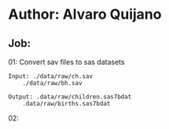 

# Author: Alvaro Quijano

## Job:

01: Convert sav files to sas datasets

	Input: ./data/raw/ch.sav
		./data/raw/bh.sav

	Output: .data/raw/children.sas7bdat
		.data/raw/births.sas7bdat

02: 
